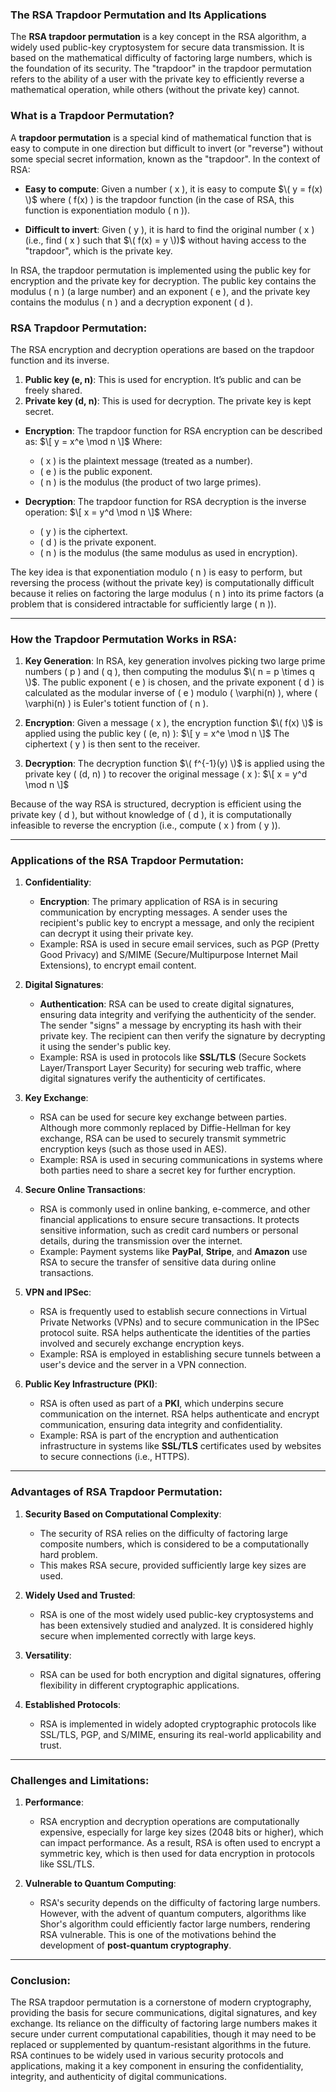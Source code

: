 ### **The RSA Trapdoor Permutation and Its Applications**

The **RSA trapdoor permutation** is a key concept in the RSA algorithm, a widely used public-key cryptosystem for secure data transmission. It is based on the mathematical difficulty of factoring large numbers, which is the foundation of its security. The "trapdoor" in the trapdoor permutation refers to the ability of a user with the private key to efficiently reverse a mathematical operation, while others (without the private key) cannot.

### **What is a Trapdoor Permutation?**

A **trapdoor permutation** is a special kind of mathematical function that is easy to compute in one direction but difficult to invert (or "reverse") without some special secret information, known as the "trapdoor". In the context of RSA:

- **Easy to compute**: Given a number \( x \), it is easy to compute $\( y = f(x) \)$ where \( f(x) \) is the trapdoor function (in the case of RSA, this function is exponentiation modulo \( n \)).
  
- **Difficult to invert**: Given \( y \), it is hard to find the original number \( x \) (i.e., find \( x \) such that $\( f(x) = y \))$ without having access to the "trapdoor", which is the private key.

In RSA, the trapdoor permutation is implemented using the public key for encryption and the private key for decryption. The public key contains the modulus \( n \) (a large number) and an exponent \( e \), and the private key contains the modulus \( n \) and a decryption exponent \( d \).

### **RSA Trapdoor Permutation**: 
The RSA encryption and decryption operations are based on the trapdoor function and its inverse.

1. **Public key (e, n)**: This is used for encryption. It’s public and can be freely shared.
2. **Private key (d, n)**: This is used for decryption. The private key is kept secret.

- **Encryption**: The trapdoor function for RSA encryption can be described as:
  $\[
  y = x^e \mod n
  \]$
  Where:
  - \( x \) is the plaintext message (treated as a number).
  - \( e \) is the public exponent.
  - \( n \) is the modulus (the product of two large primes).

- **Decryption**: The trapdoor function for RSA decryption is the inverse operation:
  $\[
  x = y^d \mod n
  \]$
  Where:
  - \( y \) is the ciphertext.
  - \( d \) is the private exponent.
  - \( n \) is the modulus (the same modulus as used in encryption).

The key idea is that exponentiation modulo \( n \) is easy to perform, but reversing the process (without the private key) is computationally difficult because it relies on factoring the large modulus \( n \) into its prime factors (a problem that is considered intractable for sufficiently large \( n \)).

---

### **How the Trapdoor Permutation Works in RSA:**

1. **Key Generation**: In RSA, key generation involves picking two large prime numbers \( p \) and \( q \), then computing the modulus $\( n = p \times q \)$. The public exponent \( e \) is chosen, and the private exponent \( d \) is calculated as the modular inverse of \( e \) modulo \( \varphi(n) \), where \( \varphi(n) \) is Euler's totient function of \( n \).

2. **Encryption**: Given a message \( x \), the encryption function $\( f(x) \)$ is applied using the public key \( (e, n) \):
   $\[
   y = x^e \mod n
   \]$
   The ciphertext \( y \) is then sent to the receiver.

3. **Decryption**: The decryption function $\( f^{-1}(y) \)$ is applied using the private key \( (d, n) \) to recover the original message \( x \):
   $\[
   x = y^d \mod n
   \]$

Because of the way RSA is structured, decryption is efficient using the private key \( d \), but without knowledge of \( d \), it is computationally infeasible to reverse the encryption (i.e., compute \( x \) from \( y \)).

---

### **Applications of the RSA Trapdoor Permutation:**

1. **Confidentiality**:
   - **Encryption**: The primary application of RSA is in securing communication by encrypting messages. A sender uses the recipient's public key to encrypt a message, and only the recipient can decrypt it using their private key.
   - Example: RSA is used in secure email services, such as PGP (Pretty Good Privacy) and S/MIME (Secure/Multipurpose Internet Mail Extensions), to encrypt email content.

2. **Digital Signatures**:
   - **Authentication**: RSA can be used to create digital signatures, ensuring data integrity and verifying the authenticity of the sender. The sender "signs" a message by encrypting its hash with their private key. The recipient can then verify the signature by decrypting it using the sender's public key.
   - Example: RSA is used in protocols like **SSL/TLS** (Secure Sockets Layer/Transport Layer Security) for securing web traffic, where digital signatures verify the authenticity of certificates.

3. **Key Exchange**:
   - RSA can be used for secure key exchange between parties. Although more commonly replaced by Diffie-Hellman for key exchange, RSA can be used to securely transmit symmetric encryption keys (such as those used in AES).
   - Example: RSA is used in securing communications in systems where both parties need to share a secret key for further encryption.

4. **Secure Online Transactions**:
   - RSA is commonly used in online banking, e-commerce, and other financial applications to ensure secure transactions. It protects sensitive information, such as credit card numbers or personal details, during the transmission over the internet.
   - Example: Payment systems like **PayPal**, **Stripe**, and **Amazon** use RSA to secure the transfer of sensitive data during online transactions.

5. **VPN and IPSec**:
   - RSA is frequently used to establish secure connections in Virtual Private Networks (VPNs) and to secure communication in the IPSec protocol suite. RSA helps authenticate the identities of the parties involved and securely exchange encryption keys.
   - Example: RSA is employed in establishing secure tunnels between a user's device and the server in a VPN connection.

6. **Public Key Infrastructure (PKI)**:
   - RSA is often used as part of a **PKI**, which underpins secure communication on the internet. RSA helps authenticate and encrypt communication, ensuring data integrity and confidentiality.
   - Example: RSA is part of the encryption and authentication infrastructure in systems like **SSL/TLS** certificates used by websites to secure connections (i.e., HTTPS).

---

### **Advantages of RSA Trapdoor Permutation**:

1. **Security Based on Computational Complexity**:
   - The security of RSA relies on the difficulty of factoring large composite numbers, which is considered to be a computationally hard problem.
   - This makes RSA secure, provided sufficiently large key sizes are used.

2. **Widely Used and Trusted**:
   - RSA is one of the most widely used public-key cryptosystems and has been extensively studied and analyzed. It is considered highly secure when implemented correctly with large keys.

3. **Versatility**:
   - RSA can be used for both encryption and digital signatures, offering flexibility in different cryptographic applications.

4. **Established Protocols**:
   - RSA is implemented in widely adopted cryptographic protocols like SSL/TLS, PGP, and S/MIME, ensuring its real-world applicability and trust.

---

### **Challenges and Limitations**:

1. **Performance**:
   - RSA encryption and decryption operations are computationally expensive, especially for large key sizes (2048 bits or higher), which can impact performance. As a result, RSA is often used to encrypt a symmetric key, which is then used for data encryption in protocols like SSL/TLS.

2. **Vulnerable to Quantum Computing**:
   - RSA's security depends on the difficulty of factoring large numbers. However, with the advent of quantum computers, algorithms like Shor's algorithm could efficiently factor large numbers, rendering RSA vulnerable. This is one of the motivations behind the development of **post-quantum cryptography**.

---

### **Conclusion:**
The RSA trapdoor permutation is a cornerstone of modern cryptography, providing the basis for secure communications, digital signatures, and key exchange. Its reliance on the difficulty of factoring large numbers makes it secure under current computational capabilities, though it may need to be replaced or supplemented by quantum-resistant algorithms in the future. RSA continues to be widely used in various security protocols and applications, making it a key component in ensuring the confidentiality, integrity, and authenticity of digital communications.
